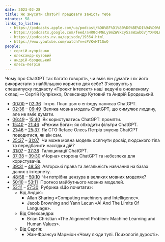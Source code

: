 ```yaml
---
date: 2023-02-28
title: Як змусити ChatGPT працювати замість тебе
minutes: 58
links_to_listen:
  - https://podcasts.apple.com/ua/podcast/%D0%BF%D1%80%D0%BE%D1%94%D0%BA%D1%82-%D1%96%D0%BD%D1%82%D0%B5%D0%BB%D0%B5%D0%BA%D1%82-%D1%81%D0%BF%D0%B5%D1%86%D0%B2%D0%B8%D0%BF%D1%83%D1%81%D0%BA-%D1%8F%D0%BA-%D0%B7%D0%BC%D1%83%D1%81%D0%B8%D1%82%D0%B8-chatgpt-%D0%BF%D1%80%D0%B0%D1%86%D1%8E%D0%B2%D0%B0%D1%82%D0%B8/id1534413713?i=1000602184490
  - https://podcasts.google.com/feed/aHR0cHM6Ly9mZWVkcy5zaW1wbGVjYXN0LmNvbS9pQ1h0ZWlTZQ/episode/NmQ1YjEyNDktNjlkZC00N2UwLTllNmQtYWM2NTUzMTVmMThl?sa=X&ved=0CAUQkfYCahcKEwi4gJqV5vz9AhUAAAAAHQAAAAAQAQ
  - https://podcasts.nv.ua/episode/19364.html
  - https://www.youtube.com/watch?v=sPVKvHT1SwQ
people:
  - сергій-купрієнко
  - олександр-кутовий
  - андрій-бродецький
  - олесь-петрів
---
```


Чому про ChatGPT так багато говорять, чи вміє він думати і як його використати
з найбільшою користю для себе? З'ясовують у спецвипуску подкасту «Проєкт
інтелект» наші ведучі в оновленому складі — Сергій Купрієнко, Олександр Кутовий
та Андрій Бродецький.

- [00:00][1] – [02:36][2]  Інтро. План цього епізоду написав ChatGPT.
- [02:36][3] – [06:49][4]  Велика мовна модель ChatGPT, що симулює людину, але не вміє думати.
- [06:49][5] – [15:40][6]  Як користуватись ChatGPT: промпти.
- [15:40][7] – [21:46][8]  «Режим Бога»: як обходити фільтри ChatGPT.
- [21:46][9] – [25:37][10]  Як CTO Reface Олесь Петрів змусив ChatGPT поводитися, як він сам.
- [25:37][11] – [31:07][12]  Чи може мовна модель осягнути досвід людського тіла та передбачити наслідки дій?
- [31:07][13] – [37:38][14]  Галюцинації ChatGPT.
- [37:38][15] – [39:30][16] «Чорна» сторона ChatGPT та небезпека для користувачів.
- [39:31][17] – [48:58][18]  Авторські права та легальність навчання на базах даних з інтернету.
- [48:58][19] – [50:10][20]  Чи потрібна цензура в великих мовних моделях?
- [50:10][21] – [53:11][22]  Прогноз майбутнього мовних моделей.
- [53:11][23] – [57:30][24]  Рубрика «Що почитати»:
  - Від Андрія:
    - Allan Sharing «Computing machinery and Intelligence».
    - Jacob Browning and Yann Lecun «AI And The Limits Of Language».
  - Від Олександра:
    - Brian Christian «The Alignment Problem: Machine Learning and Human Values».
  - Від Сергія:
    - Жан-Франсуа Марміон «Чому люди тупі. Психологія дурості».

[1]: https://www.youtube.com/watch?v=sPVKvHT1SwQ&t=0s
[2]: https://www.youtube.com/watch?v=sPVKvHT1SwQ&t=156s
[3]: https://www.youtube.com/watch?v=sPVKvHT1SwQ&t=156s
[4]: https://www.youtube.com/watch?v=sPVKvHT1SwQ&t=409s
[5]: https://www.youtube.com/watch?v=sPVKvHT1SwQ&t=409s
[6]: https://www.youtube.com/watch?v=sPVKvHT1SwQ&t=940s
[7]: https://www.youtube.com/watch?v=sPVKvHT1SwQ&t=940s
[8]: https://www.youtube.com/watch?v=sPVKvHT1SwQ&t=1306s
[9]: https://www.youtube.com/watch?v=sPVKvHT1SwQ&t=1306s
[10]: https://www.youtube.com/watch?v=sPVKvHT1SwQ&t=1537s
[11]: https://www.youtube.com/watch?v=sPVKvHT1SwQ&t=1537s
[12]: https://www.youtube.com/watch?v=sPVKvHT1SwQ&t=1867s
[13]: https://www.youtube.com/watch?v=sPVKvHT1SwQ&t=1867s
[14]: https://www.youtube.com/watch?v=sPVKvHT1SwQ&t=2258s
[15]: https://www.youtube.com/watch?v=sPVKvHT1SwQ&t=2258s
[16]: https://www.youtube.com/watch?v=sPVKvHT1SwQ&t=2370s
[17]: https://www.youtube.com/watch?v=sPVKvHT1SwQ&t=2371s
[18]: https://www.youtube.com/watch?v=sPVKvHT1SwQ&t=2938s
[19]: https://www.youtube.com/watch?v=sPVKvHT1SwQ&t=2938s
[20]: https://www.youtube.com/watch?v=sPVKvHT1SwQ&t=3010s
[21]: https://www.youtube.com/watch?v=sPVKvHT1SwQ&t=3010s
[22]: https://www.youtube.com/watch?v=sPVKvHT1SwQ&t=3191s
[23]: https://www.youtube.com/watch?v=sPVKvHT1SwQ&t=3191s
[24]: https://www.youtube.com/watch?v=sPVKvHT1SwQ&t=3450s
